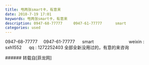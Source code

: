 ```yaml
---
title: 甩两张smart卡，有意来
date: 2018-7-19 17:01
keywords: 甩两张smart卡，有意来
description: 0947-68-77777     0947-61-77777      smart                             weixin : sxh1552      qq : 1272252403 全部全新没用过的，有意的来咨询
categories: used
---
```

<td class="t_f" id="postmessage_1529448">

0947-68-77777     0947-61-77777      smart                             weixin : sxh1552      qq : 1272252403 全部全新没用过的，有意的来咨询<br/>
</td>
###### 转载自[菲龙网]